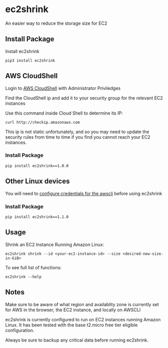 # ec2shrink
An easier way to reduce the storage size for EC2


## Install Package

Install ec2shrink
```
pip3 install ec2shrink

```


## AWS CloudShell
Login to [AWS CloudShell](https://aws.amazon.com/cloudshell/) with Administrator Priviledges

Find the CloudShell ip and add it to your security group for the relevant EC2 instances

Use this command inside Cloud Shell to determine its IP:
```
curl http://checkip.amazonaws.com

```

This ip is not static unfortunately, and so you may need to update the security rules from time to time if you find you cannot reach your EC2 instances.

### Install Package


```
pip install ec2shrink==1.0.0

```

## Other Linux devices

You will need to [configure credentials for the awscli](https://github.com/aws/aws-cli) before using ec2shrink

### Install Package


```
pip install ec2shrink==1.1.0

```

## Usage


Shrink an EC2 Instance Running Amazon Linux:
```
ec2shrink shrink --id <your-ec2-instance-id> --size <desired-new-size-in-GiB>
```

To see full list of functions:
```
ec2shrink --help
```

## Notes

Make sure to be aware of what region and availablity zone is currently set for AWS in the browser, the EC2 instance, and locally on AWSCLI

ec2shrink is currently configured to run on EC2 instances running Amazon Linux. It has been tested with the base t2.micro free tier eligible configuration.

Always be sure to backup any critical data before running ec2shrink.